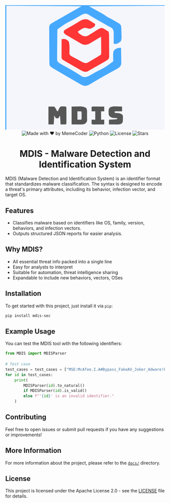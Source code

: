 <div align="center"> <img src="https://raw.githubusercontent.com/memecoder12345678/MDIS/refs/heads/main/imgs/icon.svg" alt="MDIS"></div>

<div align="center">
  <img src="https://img.shields.io/badge/creator-MemeCoder-red" alt="Made with ❤️ by MemeCoder">
  <img src="https://img.shields.io/badge/Python-3.10%2B-blue?logo=python&logoColor=white" alt="Python">
  <img src="https://img.shields.io/github/license/memecoder12345678/MDIS?style=flat&logo=open-source-initiative&logoColor=white" alt="License">
  <img src="https://img.shields.io/github/stars/memecoder12345678/MDIS?style=social" alt="Stars">
</div>
<h1 align="center">MDIS - Malware Detection and Identification System</h1>

MDIS (Malware Detection and Identification System) is an identifier format that standardizes malware classification. The syntax is designed to encode a threat's primary attributes, including its behavior, infection vector, and target OS.

## Features
- Classifies malware based on identifiers like OS, family, version, behaviors, and infection vectors.
- Outputs structured JSON reports for easier analysis.

## Why MDIS?
- All essential threat info packed into a single line
- Easy for analysts to interpret
- Suitable for automation, threat intelligence sharing
- Expandable to include new behaviors, vectors, OSes

## Installation
To get started with this project,  just install it via `pip`:

```bash
pip install mdis-sec
```

## Example Usage
You can test the MDIS tool with the following identifiers:

```python
from MDIS import MDISParser

# Test case
test_cases = test_cases = ["MSE:McAfee.I.A#Bypass_FakeAV_Joker_Adware!Phish ", "MSE:Avast.I.A#Bypass_FakeAV_Joker_Adware_Stealer_Resurrector_Spy!Phish"]
for id in test_cases:
    print(
        MDISParser(id).to_natural()
        if MDISParser(id).is_valid()
        else f"'{id}' is an invalid identifier."
    )

```

## Contributing
Feel free to open issues or submit pull requests if you have any suggestions or improvements!

## More Information
For more information about the project, please refer to the [`docs/`](./docs) directory.

## License
This project is licensed under the Apache License 2.0 - see the [LICENSE](LICENSE) file for details.

